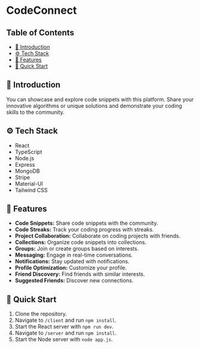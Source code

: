 # CodeConnect

## Table of Contents
- [🤖 Introduction](#-introduction)
- [⚙️ Tech Stack](#️-tech-stack)
- [🔋  Features](#-features)
- [🤸 Quick Start](#-quick-start)

## 🤖 Introduction

You can showcase and explore code snippets with this platform. Share your innovative algorithms or unique solutions and demonstrate your coding skills to the community.

## ⚙️ Tech Stack

- React
- TypeScript
- Node.js
- Express
- MongoDB
- Stripe
- Material-UI
- Tailwind CSS

## 🔋 Features

- **Code Snippets:** Share code snippets with the community.
- **Code Streaks:** Track your coding progress with streaks.
- **Project Collaboration:** Collaborate on coding projects with friends.
- **Collections:** Organize code snippets into collections.
- **Groups:** Join or create groups based on interests.
- **Messaging:** Engage in real-time conversations.
- **Notifications:** Stay updated with notifications.
- **Profile Optimization:** Customize your profile.
- **Friend Discovery:** Find friends with similar interests.
- **Suggested Friends:** Discover new connections.

## 🤸 Quick Start

1. Clone the repository.
2. Navigate to `/client` and run `npm install`.
3. Start the React server with `npm run dev`.
4. Navigate to `/server` and run `npm install`.
5. Start the Node server with `node app.js`.



